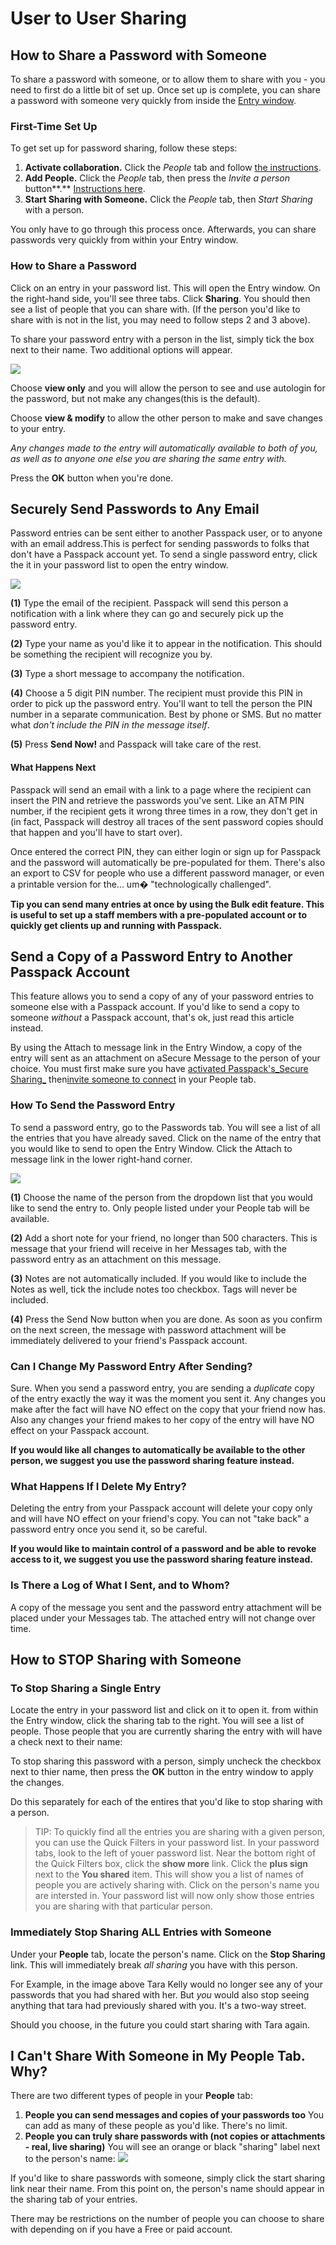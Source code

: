 # User to User Sharing

## **How to Share a Password with Someone**

To share a password with someone, or to allow them to share with you - you need to first do a little bit of set up. Once set up is complete, you can share a password with someone very quickly from inside the [Entry window](https://support.passpack.com/hc/en-us/articles/200814020-The-Password-Entry-Window). 

### First-Time Set Up 

To get set up for password sharing, follow these steps:

1. **Activate collaboration.** Click the _People_ tab and follow [the instructions](https://support.passpack.com/hc/en-us/articles/200730564-How-to-Activate-Secure-Collaboration-Features).
2. **Add People.** Click the _People_ tab, then press the _Invite a person_ button**.** [Instructions here](https://support.passpack.com/hc/en-us/articles/200816630-How-to-Invite-People-to-Connect).
3. **Start Sharing with Someone.** Click the _People_ tab, then _Start Sharing_ with a person.

You only have to go through this process once. Afterwards, you can share passwords very quickly from within your Entry window.

### How to Share a Password

Click on an entry in your password list. This will open the Entry window. On the right-hand side, you'll see three tabs. Click **Sharing**. You should then see a list of people that you can share with. \(If the person you'd like to share with is not in the list, you may need to  follow steps 2 and 3 above\).

To share your password entry with a person in the list, simply tick the box next to their name. Two additional options will appear.

![](http://www.passpack.net/gallery/albums/passpack-7/entry-sharing.png)

Choose **view only** and you will allow the person to see and use autologin for the password, but not make any changes\(this is the default\).

Choose **view & modify** to allow the other person to make and save changes to your entry.

_Any changes made to the entry will automatically available to both of you, as well as to anyone one else you are sharing the same entry with._

 Press the **OK** button when you're done.

## **Securely Send Passwords to Any Email**

Password entries can be sent either to another Passpack user, or to anyone with an email address.This is perfect for sending passwords to folks that don't have a Passpack account yet. To send a single password entry, click the it in your password list to open the entry window.

![](../.gitbook/assets/sendtoemail.jpg)

**\(1\)** Type the email of the recipient. Passpack will send this person a notification with a link where they can go and securely pick up the password entry.

**\(2\)** Type your name as you'd like it to appear in the notification. This should be something the recipient will recognize you by.

**\(3\)** Type a short message to accompany the notification.

**\(4\)** Choose a 5 digit PIN number. The recipient must provide this PIN in order to pick up the password entry. You'll want to tell the person the PIN number in a separate communication. Best by phone or SMS. But no matter what _don't include the PIN in the message itself_.

**\(5\)** Press **Send Now!** and Passpack will take care of the rest.

#### What Happens Next

Passpack will send an email with a link to a page where the recipient can insert the PIN and retrieve the passwords you've sent. Like an ATM PIN number, if the recipient gets it wrong three times in a row, they don't get in \(in fact, Passpack will destroy all traces of the sent password copies should that happen and you'll have to start over\).

Once entered the correct PIN, they can either login or sign up for Passpack and the password will automatically be pre-populated for them. There's also an export to CSV for people who use a different password manager, or even a printable version for the... um� "technologically challenged".

**Tip you can send many entries at once by using the Bulk edit feature. This is useful to set up a staff members with a pre-populated account or to quickly get clients up and running with Passpack.**

## **Send a Copy of a Password Entry to Another Passpack Account**

This feature allows you to send a copy of any of your password entries to someone else with a Passpack account. If you'd like to send a copy to someone _without_ a Passpack account, that's ok, just read this article instead.

By using the Attach to message link in the Entry Window, a copy of the entry will sent as an attachment on aSecure Message to the person of your choice. You must first make sure you have [activated Passpack's_Secure Sharing_](https://support.passpack.com/hc/en-us/articles/200730564-How-to-Activate-Secure-Collaboration-Features) then[invite someone to connect](https://support.passpack.com/hc/en-us/articles/200816630-How-to-Invite-People-to-Connect) in your People tab. 

### How To Send the Password Entry

To send a password entry, go to the Passwords tab. You will see a list of all the entries that you have already saved. Click on the name of the entry that you would like to send to open the Entry Window. Click the Attach to message link in the lower right-hand corner.

![](../.gitbook/assets/attachentry.jpg)

**\(1\)** Choose the name of the person from the dropdown list that you would like to send the entry to. Only people listed under your People tab will be available.

**\(2\)** Add a short note for your friend, no longer than 500 characters. This is message that your friend will receive in her Messages tab, with the password entry as an attachment on this message.

**\(3\)** Notes are not automatically included. If you would like to include the Notes as well, tick the include notes too checkbox. Tags will never be included.

**\(4\)** Press the Send Now button when you are done. As soon as you confirm on the next screen, the message with password attachment will be immediately delivered to your friend's Passpack account.

### Can I Change My Password Entry After Sending?

Sure. When you send a password entry, you are sending a _duplicate_ copy of the entry exactly the way it was the moment you sent it. Any changes you make after the fact will have NO effect on the copy that your friend now has. Also any changes your friend makes to her copy of the entry will have NO effect on your Passpack account.

**If you would like all changes to automatically be available to the other person, we suggest you use the password sharing feature instead.**

### What Happens If I Delete My Entry?

Deleting the entry from your Passpack account will delete your copy only and will have NO effect on your friend's copy. You can not "take back" a password entry once you send it, so be careful. 

**If you would like to maintain control of a password and be able to revoke access to it, we suggest you use the password sharing feature instead.**

### Is There a Log of What I Sent, and to Whom?

A copy of the message you sent and the password entry attachment will be placed under your Messages tab. The attached entry will not change over time.

## **How to STOP Sharing with Someone**

### To Stop Sharing a Single Entry

Locate the entry in your password list and click on it to open it. from within the Entry window, click the sharing tab to the right. You will see a list of people. Those people that you are currently sharing the entry with will have a check next to their name:

To stop sharing this password with a person, simply uncheck the checkbox next to thier name, then press the **OK** button in the entry window to apply the changes.

Do this separately for each of the entires that you'd like to stop sharing with a person.

> TIP: To quickly find all the entries you are sharing with a given person, you can use the Quick Filters in your password list. In your password tabs, look to the left of youer password list. Near the bottom right of the Quick Filters box, click the **show more** link. Click the **plus sign** next to the **You shared** item. This will show you a list of names of people you are actively sharing with. Click on the person's name you are intersted in. Your password list will now only show those entries you are sharing with that particular person.

### Immediately Stop Sharing ALL Entries with Someone

Under your **People** tab, locate the person's name. Click on the **Stop Sharing** link. This will immediately break _all sharing_ you have with this person.

For Example, in the image above Tara Kelly would no longer see any of your passwords that you had shared with her. But _you_ would also stop seeing anything that tara had previously shared with you. It's a two-way street.

Should you choose, in the future you could start sharing with Tara again.

## **I Can't Share With Someone in My People Tab. Why?**

There are two different types of people in your **People** tab:

1. **People you can send messages and copies of your passwords too** You can add as many of these people as you'd like. There's no limit.  
2. **People you can truly share passwords with \(not copies or attachments - real, live sharing\)** You will see an orange or black "sharing" label next to the person's name:  ![](http://www.passpack.net/gallery/albums/passpack-7/People-SharedPerson.png)

If you'd like to share passwords with someone, simply click the start sharing link near their name. From this point on, the person's name should appear in the sharing tab of your entries.

There may be restrictions on the number of people you can choose to share with depending on if you have a Free or paid account.

